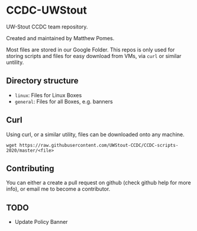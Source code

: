 # CCDC-UWStout

UW-Stout CCDC team repository.

Created and maintained by Matthew Pomes.

Most files are stored in our Google Folder. This repos is only used for storing scripts
and files for easy download from VMs, via `curl` or similar untility.

## Directory structure

- `linux`: Files for Linux Boxes
- `general`: Files for all Boxes, e.g. banners

## Curl

Using curl, or a similar utility, files can be downloaded onto any machine.

`wget https://raw.githubusercontent.com/UWStout-CCDC/CCDC-scripts-2020/master/<file>`

## Contributing

You can either a create a pull request on github (check github help for more info),
or email me to become a contributor.

## TODO

- Update Policy Banner
